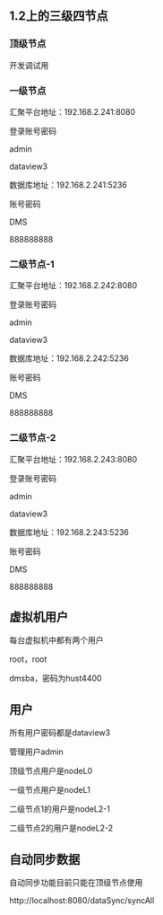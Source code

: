 ## 1.2上的三级四节点

### 顶级节点

开发调试用

### 一级节点

汇聚平台地址：192.168.2.241:8080

登录账号密码

admin

dataview3

数据库地址：192.168.2.241:5236

账号密码

DMS

888888888

### 二级节点-1

汇聚平台地址：192.168.2.242:8080

登录账号密码

admin

dataview3

数据库地址：192.168.2.242:5236

账号密码

DMS

888888888

### 二级节点-2

汇聚平台地址：192.168.2.243:8080

登录账号密码

admin

dataview3

数据库地址：192.168.2.243:5236

账号密码

DMS

888888888

## 虚拟机用户

每台虚拟机中都有两个用户

root，root

dmsba，密码为hust4400

## 用户

所有用户密码都是dataview3

管理用户admin

顶级节点用户是nodeL0

一级节点用户是nodeL1

二级节点1的用户是nodeL2-1

二级节点2的用户是nodeL2-2

## 自动同步数据

自动同步功能目前只能在顶级节点使用

http://localhost:8080/dataSync/syncAll
